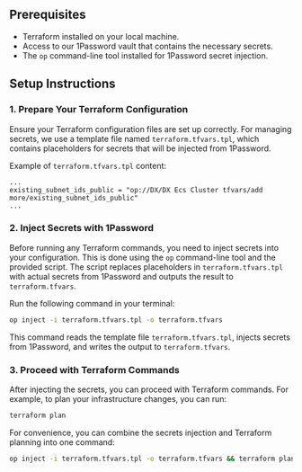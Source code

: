 ## Prerequisites

- Terraform installed on your local machine.
- Access to our 1Password vault that contains the necessary secrets.
- The `op` command-line tool installed for 1Password secret injection.

## Setup Instructions

### 1. Prepare Your Terraform Configuration

Ensure your Terraform configuration files are set up correctly. For managing secrets, we use a template file named `terraform.tfvars.tpl`, which contains placeholders for secrets that will be injected from 1Password.

Example of `terraform.tfvars.tpl` content:

```hcl
...
existing_subnet_ids_public = "op://DX/DX Ecs Cluster tfvars/add more/existing_subnet_ids_public"
...
```

### 2. Inject Secrets with 1Password

Before running any Terraform commands, you need to inject secrets into your configuration. This is done using the `op` command-line tool and the provided script.
The script replaces placeholders in `terraform.tfvars.tpl` with actual secrets from 1Password and outputs the result to `terraform.tfvars`.

Run the following command in your terminal:

```bash
op inject -i terraform.tfvars.tpl -o terraform.tfvars
```

This command reads the template file `terraform.tfvars.tpl`, injects secrets from 1Password, and writes the output to `terraform.tfvars`.

### 3. Proceed with Terraform Commands

After injecting the secrets, you can proceed with Terraform commands. For example, to plan your infrastructure changes, you can run:

```bash
terraform plan
```

For convenience, you can combine the secrets injection and Terraform planning into one command:

```bash
op inject -i terraform.tfvars.tpl -o terraform.tfvars && terraform plan
```

